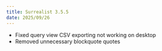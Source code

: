 ```yaml
---
title: Surrealist 3.5.5
date: 2025/09/26
---
```


- Fixed query view CSV exporting not working on desktop
- Removed unnecessary blockquote quotes
